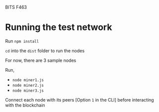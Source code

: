 BITS F463

# Running the test network

Run `npm install`

`cd` into the `dist` folder to run the nodes

For now, there are 3 sample nodes

Run,
- `node miner1.js`
- `node miner2.js`
- `node miner3.js`

Connect each node with its peers [Option `1` in the CLI] before interacting with the blockchain